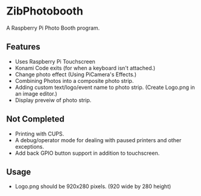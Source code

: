 # ZibPhotobooth
A Raspberry Pi Photo Booth program. 

## Features
* Uses Raspberry Pi Touchscreen
* Konami Code exits (for when a keyboard isn't attached.) 
* Change photo effect (Using PiCamera's Effects.) 
* Combining Photos into a composite photo strip. 
* Adding custom text/logo/event name to photo strip. (Create Logo.png in an image editor.)
* Display preveiw of photo strip. 

## Not Completed
* Printing with CUPS. 
* A debug/operator mode for dealing with paused printers and other exceptions. 
* Add back GPIO button support in addition to touchscreen. 

## Usage
* Logo.png should be 920x280 pixels. (920 wide by 280 height)